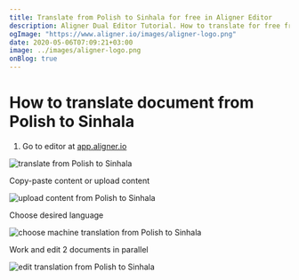 ```yaml
---
title: Translate from Polish to Sinhala for free in Aligner Editor
description: Aligner Dual Editor Tutorial. How to translate for free from Polish to Sinhala. Aligner is multilingual document management platform. 
ogImage: "https://www.aligner.io/images/aligner-logo.png"
date: 2020-05-06T07:09:21+03:00
image: ../images/aligner-logo.png
onBlog: true
---
```


# How to translate document from Polish to Sinhala

1. Go to editor at [app.aligner.io](https://app.aligner.io "Aligner App web page")

![translate from Polish to Sinhala](../aligner-blank-editor.png "translate from Polish to Sinhala")

Copy-paste content or upload content

![upload content from Polish to Sinhala](../aligner-uploaded-document.png "upload content from Polish to Sinhala")

Choose desired language

![choose machine translation from Polish to Sinhala](../aligner-language-dropdown.png "choose machine translation from Polish to Sinhala")

Work and edit 2 documents in parallel

![edit translation from Polish to Sinhala](../aligner-double-sitded-editor.png "edit translation from Polish to Sinhala")

